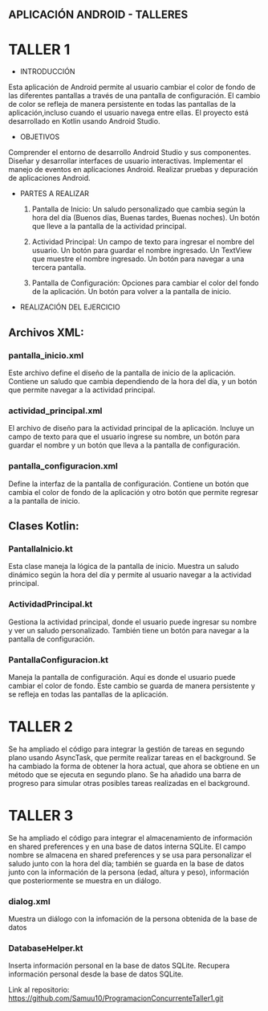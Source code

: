 ## APLICACIÓN ANDROID - TALLERES

# TALLER 1

- INTRODUCCIÓN

Esta aplicación de Android permite al usuario cambiar el color de fondo de las diferentes pantallas a través de una pantalla de configuración.
El cambio de color se refleja de manera persistente en todas las pantallas de la aplicación,incluso cuando el usuario navega entre ellas.
El proyecto está desarrollado en Kotlin usando Android Studio.

- OBJETIVOS

Comprender el entorno de desarrollo Android Studio y sus componentes.
Diseñar y desarrollar interfaces de usuario interactivas.
Implementar el manejo de eventos en aplicaciones Android.
Realizar pruebas y depuración de aplicaciones Android.

- PARTES A REALIZAR

  1. Pantalla de Inicio:
Un saludo personalizado que cambia según la hora del día (Buenos días, Buenas tardes, Buenas noches).
Un botón que lleve a la pantalla de la actividad principal.

  2. Actividad Principal: 
Un campo de texto para ingresar el nombre del usuario.
Un botón para guardar el nombre ingresado.
Un TextView que muestre el nombre ingresado.
Un botón para navegar a una tercera pantalla.

  3. Pantalla de Configuración:
Opciones para cambiar el color del fondo de la aplicación.
Un botón para volver a la pantalla de inicio.

- REALIZACIÓN DEL EJERCICIO

## Archivos XML:
     
### pantalla_inicio.xml
Este archivo define el diseño de la pantalla de inicio de la aplicación.
Contiene un saludo que cambia dependiendo de la hora del día, y un botón que permite navegar a la actividad principal.

### actividad_principal.xml
El archivo de diseño para la actividad principal de la aplicación.
Incluye un campo de texto para que el usuario ingrese su nombre, un botón para guardar el nombre y un botón que lleva a la pantalla de configuración.

### pantalla_configuracion.xml
Define la interfaz de la pantalla de configuración.
Contiene un botón que cambia el color de fondo de la aplicación y otro botón que permite regresar a la pantalla de inicio.

## Clases Kotlin:
  
### PantallaInicio.kt
Esta clase maneja la lógica de la pantalla de inicio.
Muestra un saludo dinámico según la hora del día y permite al usuario navegar a la actividad principal.

### ActividadPrincipal.kt
Gestiona la actividad principal, donde el usuario puede ingresar su nombre y ver un saludo personalizado.
También tiene un botón para navegar a la pantalla de configuración.

### PantallaConfiguracion.kt
Maneja la pantalla de configuración. Aquí es donde el usuario puede cambiar el color de fondo. 
Este cambio se guarda de manera persistente y se refleja en todas las pantallas de la aplicación.

# TALLER 2

Se ha ampliado el código para integrar la gestión de tareas en segundo plano usando AsyncTask, que permite realizar tareas en el background.
Se ha cambiado la forma de obtener la hora actual, que ahora se obtiene en un método que se ejecuta en segundo plano.
Se ha añadido una barra de progreso para simular otras posibles tareas realizadas en el background.

# TALLER 3

Se ha ampliado el código para integrar el almacenamiento de información en shared preferences y en una base de datos interna SQLite. El campo nombre se almacena en shared preferences y se usa para personalizar el saludo junto con la hora del día; también se guarda en la base de datos junto con la información de la persona (edad, altura y peso), información que posteriormente se muestra en un diálogo.

### dialog.xml
Muestra un diálogo con la infomación de la persona obtenida de la base de datos

### DatabaseHelper.kt
Inserta información personal en la base de datos SQLite.
Recupera información personal desde la base de datos SQLite.



Link al repositorio: https://github.com/Samuu10/ProgramacionConcurrenteTaller1.git
